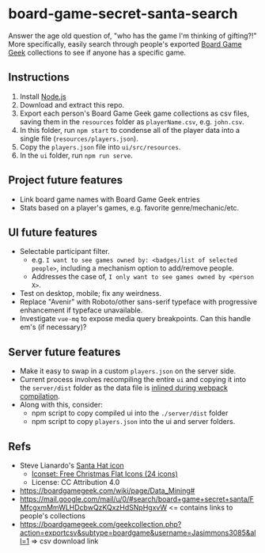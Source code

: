 # board-game-secret-santa-search
Answer the age old question of, "who has the game I'm thinking of gifting?!"
More specifically, easily search through people's exported
[Board Game Geek](https://boardgamegeek.com) collections to see if anyone
has a specific game.



## Instructions
1. Install [Node.js](https://nodejs.org/en/download/)
1. Download and extract this repo.
1. Export each person's Board Game Geek game collections as csv files, saving
  them in the `resources` folder as `playerName.csv`, e.g. `john.csv`.
1. In this folder, run `npm start` to condense all of the player data into a
  single file (`resources/players.json`).
1. Copy the `players.json` file into `ui/src/resources`.
1. In the `ui` folder, run `npm run serve`.


## Project future features
- Link board game names with Board Game Geek entries
- Stats based on a player's games, e.g. favorite genre/mechanic/etc.

## UI future features
- Selectable participant filter.
  - e.g. `I want to see games owned by: <badges/list of selected people>`,
    including a mechanism option to add/remove people.
  - Addresses the case of, `I only want to see games owned by <person X>`.
- Test on desktop, mobile; fix any weirdness.
- Replace "Avenir" with Roboto/other sans-serif typeface with progressive enhancement if
  typeface unavailable.
- Investigate `vue-mq` to expose media query breakpoints. Can this handle em's (if necessary)?

## Server future features
-  Make it easy to swap in a custom `players.json` on the server side.
  - Current process involves recompiling the entire `ui` and copying it into the
    `server/dist` folder as the data file is
    [inlined during webpack compilation](https://cli.vuejs.org/guide/html-and-static-assets.html#static-assets-handling).
  - Along with this, consider:
    - npm script to copy compiled ui into the `./server/dist` folder
    - npm script to copy `players.json` into the ui and server folders.

## Refs
- Steve Lianardo's [Santa Hat icon](http://www.iconarchive.com/show/free-christmas-flat-icons-by-stevelianardo/santa-hat-icon.html)
  - [Iconset: Free Christmas Flat Icons (24 icons)](http://www.iconarchive.com/show/free-christmas-flat-icons-by-stevelianardo.html)
  - License: CC Attribution 4.0
- https://boardgamegeek.com/wiki/page/Data_Mining#
- https://mail.google.com/mail/u/0/#search/board+game+secret+santa/FMfcgxmMmWLHDcbwQzKQxzHdSNpHgxvW <= contains links to people's collections
- https://boardgamegeek.com/geekcollection.php?action=exportcsv&subtype=boardgame&username=Jasimmons3085&all=1 => csv download link
